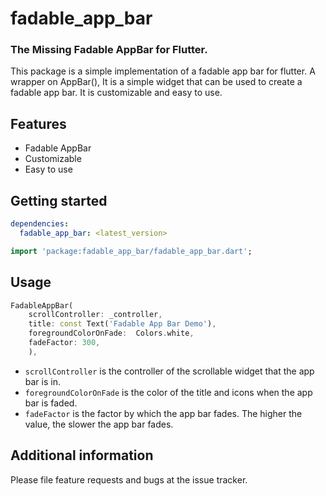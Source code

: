 # fadable_app_bar
### The Missing Fadable AppBar for Flutter.

This package is a simple implementation of a fadable app bar for flutter. A wrapper on AppBar(), It is a simple widget that can be used to create a fadable app bar. It is customizable and easy to use.

## Features

- Fadable AppBar
- Customizable
- Easy to use

## Getting started

```yaml
dependencies:
  fadable_app_bar: <latest_version>
```

```dart
import 'package:fadable_app_bar/fadable_app_bar.dart';
```

## Usage

```dart
FadableAppBar(
    scrollController: _controller,
    title: const Text('Fadable App Bar Demo'),
    foregroundColorOnFade:  Colors.white,
    fadeFactor: 300,
    ),
```
* `scrollController` is the controller of the scrollable widget that the app bar is in.
* `foregroundColorOnFade` is the color of the title and icons when the app bar is faded.
* `fadeFactor` is the factor by which the app bar fades. The higher the value, the slower the app bar fades.

## Additional information

Please file feature requests and bugs at the issue tracker.
